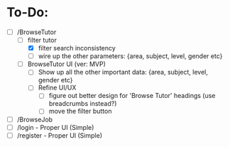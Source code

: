 # To-Do:

- [ ] /BrowseTutor
  - [ ] filter tutor
    - [x] filter search inconsistency
    - [ ] wire up the other parameters: {area, subject, level, gender etc}
  - [ ] BrowseTutor UI (ver: MVP)
    - [ ] Show up all the other important data: {area, subject, level, gender etc}
    - [ ] Refine UI/UX
      - [ ] figure out better design for 'Browse Tutor' headings (use breadcrumbs instead?)
      - [ ] move the filter button
- [ ] /BrowseJob
- [ ] /login - Proper UI (Simple)
- [ ] /register -  Proper UI (Simple)
